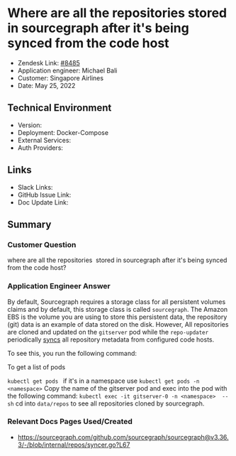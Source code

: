 
# Where are all the repositories stored in sourcegraph after it's being synced from the code host <!-- Ticket Title  Hint: include keywords to make it searchable -->

- Zendesk Link: [#8485](https://sourcegraph.zendesk.com/agent/tickets/8485)
- Application engineer: Michael Bali
- Customer: Singapore Airlines <!-- Redact if this contains personally identifying information -->
- Date: May 25, 2022

<!-- Data populated from integration, speak to Ben Gordon or Michael Bali if not working -->
<!-- During Internal team trial, fill missing data manually (we are waiting for all data to sync) -->

## Technical Environment
- Version: ​
- Deployment: Docker-Compose
- External Services:
- Auth Providers:


## Links
<!-- Data for application engineer manual entry -->
- Slack Links:
- GitHub Issue Link:
- Doc Update Link:

## Summary
### Customer Question
where are all the repositories  stored in sourcegraph after it's being synced from the code host?

### Application Engineer Answer
By default, Sourcegraph requires a storage class for all persistent volumes claims and by default, this storage class is called `sourcegraph`.
The Amazon EBS is the volume you are using to store this persistent data, the repository (git) data is an example of data stored on the disk. However, All repositories are cloned and updated on the `gitserver` pod while the `repo-updater` periodically [syncs](https://sourcegraph.com/github.com/sourcegraph/sourcegraph@v3.36.3/-/blob/internal/repos/syncer.go?L67) all repository metadata from configured code hosts. 

To see this, you run the following command:

To get a list of pods

`kubectl get pods ` if it's in a namespace use  `kubectl get pods -n <namespace>`
Copy the name of the gitserver pod and exec into the pod with the following command:
`kubectl exec -it gitserver-0 -n <namespace>  -- sh`
cd into `data/repos` to see all repositories cloned by sourcegraph.

### Relevant Docs Pages Used/Created
- https://sourcegraph.com/github.com/sourcegraph/sourcegraph@v3.36.3/-/blob/internal/repos/syncer.go?L67
<!-- Once complete, upload a copy to https://github.com/sourcegraph/support-tools-internal/tree/main/resolved-tickets as a .md file -->
<!-- Name the file 8485.md -->

